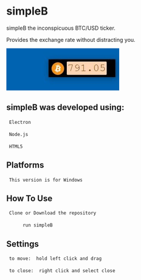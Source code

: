 # simpleB

simpleB the inconspicuous BTC/USD ticker.  

Provides the exchange rate without distracting you.

![inthewildsoftheOS](https://github.com/hartmanm/simpleB/blob/main/simpleBv2.jpg)

## simpleB was developed using:

     Electron

     Node.js

     HTML5

## Platforms

     This version is for Windows

## How To Use

     Clone or Download the repository

          run simpleB

## Settings

     to move:  hold left click and drag

     to close:  right click and select close
